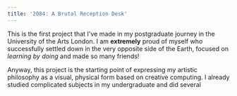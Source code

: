 ```yaml
---
title: '2084: A Brutal Reception Desk'
---
```


This is the first project that I've made in my postgraduate journey in the University of the Arts London. I am <strong>extremely</strong> proud of myself who successfully settled down in the very opposite side of the Earth, focused on *learning by doing* and made so many friends!

Anyway, this project is the starting point of expressing my artistic philosophy as a visual, physical form based on creative computing. I already studied complicated subjects in my undergraduate and did several 